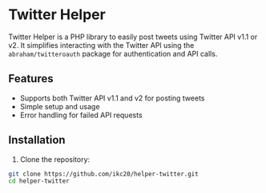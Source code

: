 # Twitter Helper

Twitter Helper is a PHP library to easily post tweets using Twitter API v1.1 or v2. It simplifies interacting with the Twitter API using the `abraham/twitteroauth` package for authentication and API calls.

## Features

- Supports both Twitter API v1.1 and v2 for posting tweets
- Simple setup and usage
- Error handling for failed API requests

## Installation

1. Clone the repository:

```bash
git clone https://github.com/ikc20/helper-twitter.git
cd helper-twitter
